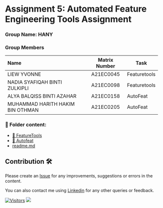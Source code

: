 # Assignment 5: Automated Feature Engineering Tools Assignment
### Group Name: HANY
### Group Members

| Name                                     | Matrix Number | Task |
| :---------------------------------------- | :-------------: | ------------- |
| LIEW YVONNE | A21EC0045 | Featuretools |
| NADIA SYAFIQAH BINTI ZULKIPLI | A21EC0098 | Featuretools |
| ALYA BALQISS BINTI AZAHAR | A21EC0158 | AutoFeat  |
| MUHAMMAD HARITH HAKIM BIN OTHMAN | A21EC0205 | AutoFeat |

### 📂 Folder content:
* [📖 FeatureTools](./feature_eng_tool2.ipynb)
* [📖 Autofeat](./feature_eng_tool1.ipynb)
* [readme.md](https://github.com/drshahizan/Python_EDA/blob/main/assignment/ass5/hpdp/HANY/readme.md)

## Contribution 🛠️
Please create an [Issue](https://github.com/drshahizan/Python_EDA/issues) for any improvements, suggestions or errors in the content.

You can also contact me using [Linkedin](https://www.linkedin.com/in/drshahizan/) for any other queries or feedback.

[![Visitors](https://api.visitorbadge.io/api/visitors?path=https%3A%2F%2Fgithub.com%2Fdrshahizan&labelColor=%23697689&countColor=%23555555&style=plastic)](https://visitorbadge.io/status?path=https%3A%2F%2Fgithub.com%2Fdrshahizan)
![](https://hit.yhype.me/github/profile?user_id=81284918)

